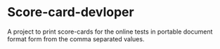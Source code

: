 # Score-card-devloper
A project to print score-cards for the online tests in portable document format form from the comma separated values.
